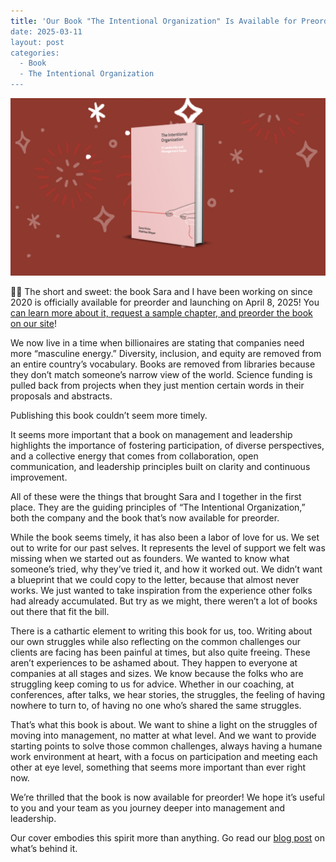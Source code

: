 ```yaml
---
title: 'Our Book "The Intentional Organization" Is Available for Preorder!"
date: 2025-03-11
layout: post
categories:
  - Book
  - The Intentional Organization
---
```

![](/images/tio-book-cover.png)

🎉🚨 The short and sweet: the book Sara and I have been working on since 2020 is officially available for preorder and launching on April 8, 2025! You [can learn more about it, request a sample chapter, and preorder the book on our site](https://intentionalorganization.com/book/)!

We now live in a time when billionaires are stating that companies need more “masculine energy.” Diversity, inclusion, and equity are removed from an entire country’s vocabulary. Books are removed from libraries because they don’t match someone’s narrow view of the world. Science funding is pulled back from projects when they just mention certain words in their proposals and abstracts.

Publishing this book couldn’t seem more timely.

It seems more important that a book on management and leadership highlights the importance of fostering participation, of diverse perspectives, and a collective energy that comes from collaboration, open communication, and leadership principles built on clarity and continuous improvement.

All of these were the things that brought Sara and I together in the first place. They are the guiding principles of “The Intentional Organization,” both the company and the book that’s now available for preorder.

While the book seems timely, it has also been a labor of love for us. We set out to write for our past selves. It represents the level of support we felt was missing when we started out as founders. We wanted to know what someone’s tried, why they’ve tried it, and how it worked out. We didn’t want a blueprint that we could copy to the letter, because that almost never works. We just wanted to take inspiration from the experience other folks had already accumulated. But try as we might, there weren’t a lot of books out there that fit the bill.

There is a cathartic element to writing this book for us, too. Writing about our own struggles while also reflecting on the common challenges our clients are facing has been painful at times, but also quite freeing. These aren’t experiences to be ashamed about. They happen to everyone at companies at all stages and sizes. We know because the folks who are struggling keep coming to us for advice. Whether in our coaching, at conferences, after talks, we hear stories, the struggles, the feeling of having nowhere to turn to, of having no one who’s shared the same struggles.

That’s what this book is about. We want to shine a light on the struggles of moving into management, no matter at what level. And we want to provide starting points to solve those common challenges, always having a humane work environment at heart, with a focus on participation and meeting each other at eye level, something that seems more important than ever right now.

We’re thrilled that the book is now available for preorder! We hope it’s useful to you and your team as you journey deeper into management and leadership.

Our cover embodies this spirit more than anything. Go read our [blog post](https://intentionalorganization.com/journal/we-wrote-a-book-you-can-preorder-now/) on what’s behind it.
